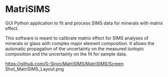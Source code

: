 # MatriSIMS
GUI Python application to fit and process SIMS data for minerals with matrix effect.

This software is meant to calibrate matrix effect for SIMS analyses of minerals or glass with complex major element composition.
It allows the automatic propagation of the uncertainty on the measured isotopic composition and the uncertainty on the fit for sample data.

https://github.com/G-Siron/MatriSIMS/MatriSIMS/Screen Shot_MatriSIMS_Layout.png
